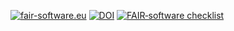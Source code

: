 [![fair-software.eu](https://img.shields.io/badge/fair--software.eu-%E2%97%8F%20%20%E2%97%8B%20%20%E2%97%8B%20%20%E2%97%8B%20%20%E2%97%8B-red)](https://fair-software.eu)
[![DOI](https://zenodo.org/badge/DOI/10.5281/zenodo.15249204.svg)](https://doi.org/10.5281/zenodo.15249204)
[![FAIR‑software checklist](https://img.shields.io/badge/FAIR--software%20checklist-✓%20%20✓%20%20✓%20%20✓%20%20✓-green)](https://fair-software.eu/checklist/)
